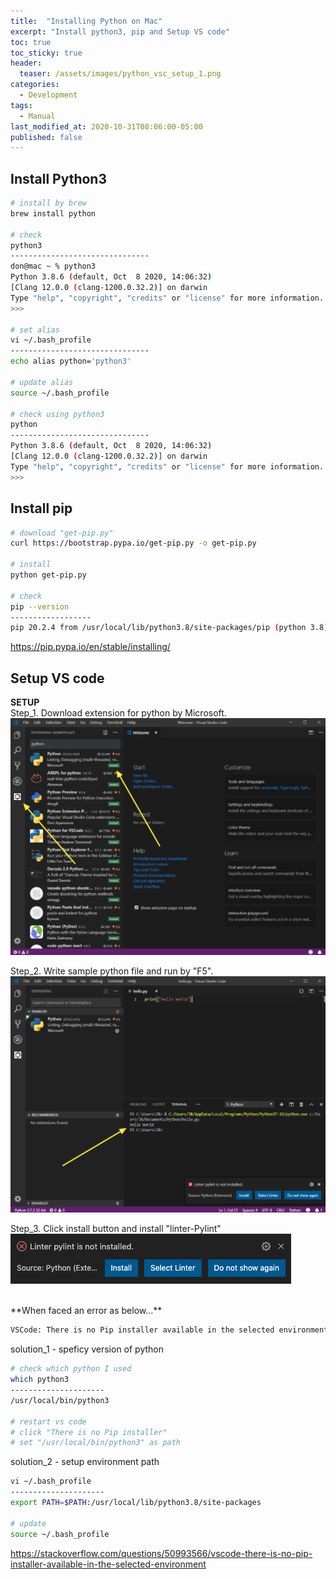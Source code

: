```yaml
---
title:  "Installing Python on Mac"
excerpt: "Install python3, pip and Setup VS code"
toc: true
toc_sticky: true
header:
  teaser: /assets/images/python_vsc_setup_1.png
categories:
  - Development
tags:
  - Manual
last_modified_at: 2020-10-31T08:06:00-05:00
published: false
---
```


## Install Python3
```bash
# install by brew
brew install python

# check
python3
-------------------------------
don@mac ~ % python3
Python 3.8.6 (default, Oct  8 2020, 14:06:32)
[Clang 12.0.0 (clang-1200.0.32.2)] on darwin
Type "help", "copyright", "credits" or "license" for more information.
>>>

# set alias
vi ~/.bash_profile
-------------------------------
echo alias python='python3'

# update alias
source ~/.bash_profile

# check using python3
python
-------------------------------
Python 3.8.6 (default, Oct  8 2020, 14:06:32)
[Clang 12.0.0 (clang-1200.0.32.2)] on darwin
Type "help", "copyright", "credits" or "license" for more information.
>>>

```


## Install pip
```bash
# download "get-pip.py"
curl https://bootstrap.pypa.io/get-pip.py -o get-pip.py

# install
python get-pip.py

# check
pip --version
------------------
pip 20.2.4 from /usr/local/lib/python3.8/site-packages/pip (python 3.8)
```
https://pip.pypa.io/en/stable/installing/


## Setup VS code

**SETUP**  
Step_1. Download extension for python by Microsoft.  
![python_vsc_setup_1](/assets/images/python_vsc_setup_1.png)
 
Step_2. Write sample python file and run by "F5".  
![python_vsc_setup_2](/assets/images/python_vsc_setup_2.png)

Step_3. Click install button and install "linter-Pylint"  
![python_vsc_setup_3](/assets/images/python_vsc_setup_3.png)

<br>
**When faced an error as below...**

```bash
VSCode: There is no Pip installer available in the selected environment
```
solution_1 - speficy version of python  
```bash
# check which python I used
which python3
---------------------
/usr/local/bin/python3

# restart vs code
# click "There is no Pip installer"
# set "/usr/local/bin/python3" as path
```

solution_2 - setup environment path
```bash
vi ~/.bash_profile
---------------------
export PATH=$PATH:/usr/local/lib/python3.8/site-packages

# update
source ~/.bash_profile
```
https://stackoverflow.com/questions/50993566/vscode-there-is-no-pip-installer-available-in-the-selected-environment
